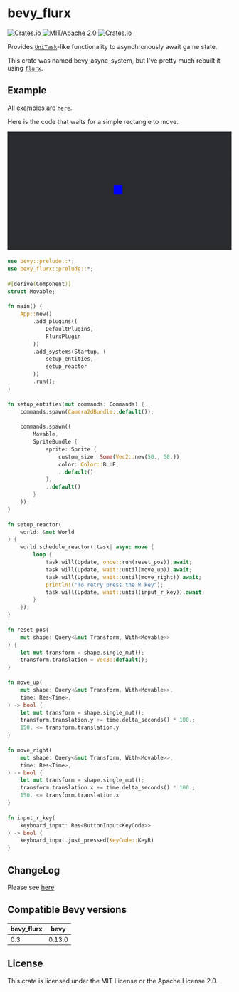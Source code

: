 # bevy_flurx

[![Crates.io](https://img.shields.io/crates/v/bevy_flurx.svg)](https://crates.io/crates/bevy_flurx)
[![MIT/Apache 2.0](https://img.shields.io/badge/license-MIT%2FApache-blue.svg)](https://github.com/not-elm/bevy_flurx#license)
[![Crates.io](https://img.shields.io/crates/d/bevy_flurx.svg)](https://crates.io/crates/bevy_flurx)

Provides [`UniTask`](https://github.com/Cysharp/UniTask)-like functionality to asynchronously await game
state.

This crate was named bevy_async_system, but I've pretty much rebuilt it using [`flurx`](https://github.com/not-elm/flurx).

## Example

All examples are [`here`](./examples).

Here is the code that waits for a simple rectangle to move.

![move_shape](examples/gui/move_shape.gif)

```rust
use bevy::prelude::*;
use bevy_flurx::prelude::*;

#[derive(Component)]
struct Movable;

fn main() {
    App::new()
        .add_plugins((
            DefaultPlugins,
            FlurxPlugin
        ))
        .add_systems(Startup, (
            setup_entities,
            setup_reactor
        ))
        .run();
}

fn setup_entities(mut commands: Commands) {
    commands.spawn(Camera2dBundle::default());

    commands.spawn((
        Movable,
        SpriteBundle {
            sprite: Sprite {
                custom_size: Some(Vec2::new(50., 50.)),
                color: Color::BLUE,
                ..default()
            },
            ..default()
        }
    ));
}

fn setup_reactor(
    world: &mut World
) {
    world.schedule_reactor(|task| async move {
        loop {
            task.will(Update, once::run(reset_pos)).await;
            task.will(Update, wait::until(move_up)).await;
            task.will(Update, wait::until(move_right)).await;
            println!("To retry press the R key");
            task.will(Update, wait::until(input_r_key)).await;
        }
    });
}

fn reset_pos(
    mut shape: Query<&mut Transform, With<Movable>>
) {
    let mut transform = shape.single_mut();
    transform.translation = Vec3::default();
}

fn move_up(
    mut shape: Query<&mut Transform, With<Movable>>,
    time: Res<Time>,
) -> bool {
    let mut transform = shape.single_mut();
    transform.translation.y += time.delta_seconds() * 100.;
    150. <= transform.translation.y
}

fn move_right(
    mut shape: Query<&mut Transform, With<Movable>>,
    time: Res<Time>,
) -> bool {
    let mut transform = shape.single_mut();
    transform.translation.x += time.delta_seconds() * 100.;
    150. <= transform.translation.x
}

fn input_r_key(
    keyboard_input: Res<ButtonInput<KeyCode>>
) -> bool {
    keyboard_input.just_pressed(KeyCode::KeyR)
}
```

## ChangeLog

Please see [here](https://github.com/not-elm/bey_flurx/blob/main/CHANGELOG.md).

## Compatible Bevy versions

| bevy_flurx | bevy   |
|------------|--------|
| 0.3        | 0.13.0 |

## License

This crate is licensed under the MIT License or the Apache License 2.0.
